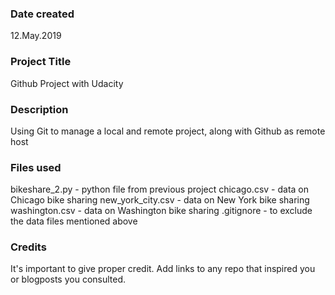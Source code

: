 ### Date created
12.May.2019

### Project Title
Github Project with Udacity

### Description
Using Git to manage a local and remote project, along with Github as remote host

### Files used
bikeshare_2.py - python file from previous project
chicago.csv - data on Chicago bike sharing
new_york_city.csv - data on New York bike sharing
washington.csv - data on Washington bike sharing
.gitignore - to exclude the data files mentioned above

### Credits
It's important to give proper credit. Add links to any repo that inspired you or blogposts you consulted.
